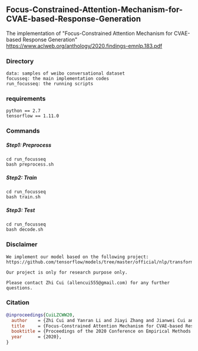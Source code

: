 ## Focus-Constrained-Attention-Mechanism-for-CVAE-based-Response-Generation
The implementation of "Focus-Constrained Attention Mechanism for CVAE-based Response Generation"  https://www.aclweb.org/anthology/2020.findings-emnlp.183.pdf


### Directory
```
data: samples of weibo conversational dataset
focusseq: the main implementation codes
run_focusseq: the running scripts
```

### requirements
```
python == 2.7
tensorflow == 1.11.0
```

### Commands

##### Step1: Preprocess
```
cd run_focusseq
bash preprocess.sh
```

##### Step2: Train
```
cd run_focusseq
bash train.sh
```

##### Step3: Test
```
cd run_focusseq
bash decode.sh
```


### Disclaimer
```
We implement our model based on the following project:  https://github.com/tensorflow/models/tree/master/official/nlp/transformer

Our project is only for research purpose only. 

Please contact Zhi Cui (allencui555@gmail.com) for any further questions.
```

### Citation

```bibtex
@inproceedings{CuiLZCWW20,
  author    = {Zhi Cui and Yanran Li and Jiayi Zhang and Jianwei Cui and Chen Wei and Bin Wang},
  title     = {Focus-Constrained Attention Mechanism for CVAE-based Response Generation},
  booktitle = {Proceedings of the 2020 Conference on Empirical Methods in Natural Language Processing: Findings, {EMNLP} 2020, Online Event, 16-20 November 2020},
  year      = {2020},
}
```
